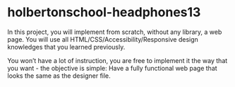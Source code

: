 # holbertonschool-headphones13

In this project, you will implement from scratch, without any library, a web page. You will use all HTML/CSS/Accessibility/Responsive design knowledges that you learned previously.

You won’t have a lot of instruction, you are free to implement it the way that you want - the objective is simple: Have a fully functional web page that looks the same as the designer file.
